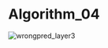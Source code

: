 # Algorithm_04
![wrongpred_layer3](https://user-images.githubusercontent.com/46064193/82639846-8289ce80-9c44-11ea-9247-144644b8c1ce.PNG)
